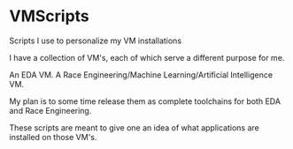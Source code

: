 # VMScripts
Scripts I use to personalize my VM installations

I have a collection of VM's, each of which serve a different purpose for me.

An EDA VM.
A Race Engineering/Machine Learning/Artificial Intelligence VM.

My plan is to some time release them as complete toolchains for both EDA and Race Engineering.

These scripts are meant to give one an idea of what applications are installed on those VM's.
